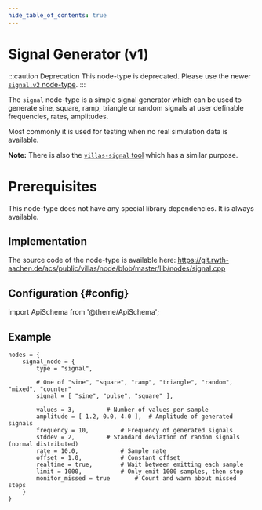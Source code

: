 ```yaml
---
hide_table_of_contents: true
---
```


# Signal Generator (v1)

:::caution Deprecation
This node-type is deprecated. Please use the newer [`signal.v2` node-type](./signal_v2.md).
:::

The `signal` node-type is a simple signal generator which can be used to generate sine, square, ramp, triangle or random signals at user definable frequencies, rates, amplitudes.

Most commonly it is used for testing when no real simulation data is available.

**Note:** There is also the [`villas-signal` tool](../usage/villas-signal.md) which has a similar purpose.

# Prerequisites

This node-type does not have any special library dependencies. It is always available.

## Implementation

The source code of the node-type is available here:
https://git.rwth-aachen.de/acs/public/villas/node/blob/master/lib/nodes/signal.cpp

## Configuration {#config}

import ApiSchema from '@theme/ApiSchema';

<ApiSchema id="node" example pointer="#/components/schemas/signal_node" />

## Example

``` url="external/node/etc/examples/nodes/signal.conf" title="node/etc/examples/nodes/signal.conf"
nodes = {
	signal_node = {
		type = "signal",

		# One of "sine", "square", "ramp", "triangle", "random", "mixed", "counter"
		signal = [ "sine", "pulse", "square" ],

		values = 3,			# Number of values per sample
		amplitude = [ 1.2, 0.0, 4.0 ],	# Amplitude of generated signals
		frequency = 10,			# Frequency of generated signals
		stddev = 2,			# Standard deviation of random signals (normal distributed)
		rate = 10.0,			# Sample rate
		offset = 1.0,			# Constant offset
		realtime = true,		# Wait between emitting each sample
		limit = 1000,			# Only emit 1000 samples, then stop
		monitor_missed = true		# Count and warn about missed steps
	}
}
```
